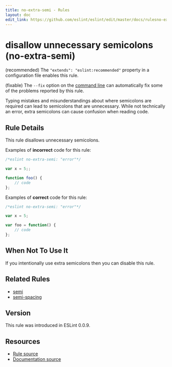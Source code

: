 ```yaml
---
title: no-extra-semi - Rules
layout: doc
edit_link: https://github.com/eslint/eslint/edit/master/docs/rulesno-extra-semi.md
---
```

<!-- Note: No pull requests accepted for this file. See README.md in the root directory for details. -->
# disallow unnecessary semicolons (no-extra-semi)

(recommended) The `"extends": "eslint:recommended"` property in a configuration file enables this rule.

(fixable) The `--fix` option on the [command line](../user-guide/command-line-interface#fix) can automatically fix some of the problems reported by this rule.

Typing mistakes and misunderstandings about where semicolons are required can lead to semicolons that are unnecessary. While not technically an error, extra semicolons can cause confusion when reading code.

## Rule Details

This rule disallows unnecessary semicolons.

Examples of **incorrect** code for this rule:

```js
/*eslint no-extra-semi: "error"*/

var x = 5;;

function foo() {
    // code
};

```

Examples of **correct** code for this rule:

```js
/*eslint no-extra-semi: "error"*/

var x = 5;

var foo = function() {
    // code
};

```

## When Not To Use It

If you intentionally use extra semicolons then you can disable this rule.

## Related Rules

* [semi](semi)
* [semi-spacing](semi-spacing)

## Version

This rule was introduced in ESLint 0.0.9.

## Resources

* [Rule source](https://github.com/eslint/eslint/tree/master/lib/rules/no-extra-semi.js)
* [Documentation source](https://github.com/eslint/eslint/tree/master/docs/rules/no-extra-semi.md)

